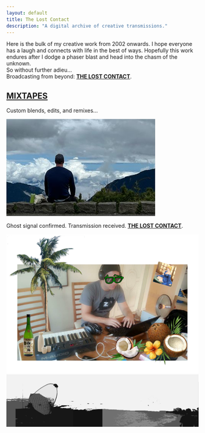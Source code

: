 ```yaml
---
layout: default
title: The Lost Contact
description: "A digital archive of creative transmissions."
---
```


<link rel="stylesheet" href="/assets/css/custom.css">

<div class="intro">
  <p>Here is the bulk of my creative work from 2002 onwards. I hope everyone has a laugh and connects with life in the best of ways. Hopefully this work endures after I dodge a phaser blast and head into the chasm of the unknown.<br>
  So without further adieu…<br>
  Broadcasting from beyond: <strong><a href="https://thelostcontact.github.io/">THE LOST CONTACT</a></strong>.</p>
</div>

<div class="section">
  <div class="text">
    <h2><a href="https://thelostcontact.github.io/mixtapes/">MIXTAPES</a></h2>
    <p>Custom blends, edits, and remixes…</p>
  </div>
  <a href="https://thelostcontact.github.io/mixtapes/">
    <img src="/assets/img/Clouds.JPG" alt="Hip Hop Mixtapes">
  </a>
</div>

<!-- ... other sections ... -->

<div class="bottom-signoff">
  <p>Ghost signal confirmed. Transmission received. <strong><a href="https://thelostcontact.github.io/">THE LOST CONTACT</a></strong>.</p>
  <img src="/assets/img/Coconut Master - Lost Contact.PNG" alt="The Lost Contact">
</div>

<!-- BREAKOUT BANNER OUTSIDE WRAPPER -->
<div class="breakout-banner-wrapper">
  <div class="breakout-banner-inner">
    <img src="/assets/img/footer_banner.png" alt="Footer Banner">
  </div>
</div>

<footer></footer>
